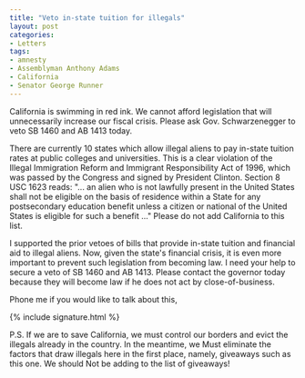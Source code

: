 ```yaml
---
title: "Veto in-state tuition for illegals"
layout: post
categories:
- Letters
tags:
- amnesty
- Assemblyman Anthony Adams
- California
- Senator George Runner
---
```


California is swimming in red ink. We cannot afford legislation that will unnecessarily increase our fiscal crisis. Please ask Gov. Schwarzenegger to veto SB 1460 and AB 1413 today.  
  
There are currently 10 states which allow illegal aliens to pay in-state tuition rates at public colleges and universities. This is a clear violation of the Illegal Immigration Reform and Immigrant Responsibility Act of 1996, which was passed by the Congress and signed by President Clinton. Section 8 USC 1623 reads: "... an alien who is not lawfully present in the United States shall not be eligible on the basis of residence within a State for any postsecondary education benefit unless a citizen or national of the United States is eligible for such a benefit ..." Please do not add California to this list.

I supported the prior vetoes of bills that provide in-state tuition and financial aid to illegal aliens. Now, given the state's financial crisis, it is even more important to prevent such legislation from becoming law. I need your help to secure a veto of SB 1460 and AB 1413. Please contact the governor today because they will become law if he does not act by close-of-business.

Phone me if you would like to talk about this,

{% include signature.html %}

P.S. If we are to save California, we must control our borders and evict the illegals already in the country. In the meantime, we Must eliminate the factors that draw illegals here in the first place, namely, giveaways such as this one. We should Not be adding to the list of giveaways!